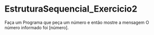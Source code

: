 # EstruturaSequencial_Exercicio2
Faça um Programa que peça um número e então mostre a mensagem O número informado foi [número].
